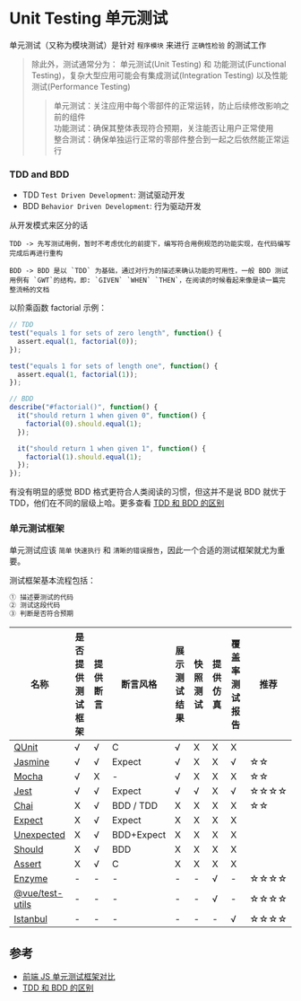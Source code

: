 # Unit Testing 单元测试

单元测试（又称为模块测试）是针对 `程序模块` 来进行 `正确性检验` 的测试工作

> 除此外，测试通常分为： 单元测试(Unit Testing) 和 功能测试(Functional Testing)，复杂大型应用可能会有集成测试(Integration Testing) 以及性能测试(Performance Testing)
>
> > 单元测试：关注应用中每个零部件的正常运转，防止后续修改影响之前的组件  
> > 功能测试：确保其整体表现符合预期，关注能否让用户正常使用  
> > 整合测试：确保单独运行正常的零部件整合到一起之后依然能正常运行

### TDD and BDD

- TDD `Test Driven Development`: 测试驱动开发
- BDD `Behavior Driven Development`: 行为驱动开发

从开发模式来区分的话

```
TDD -> 先写测试用例，暂时不考虑优化的前提下，编写符合用例规范的功能实现，在代码编写完成后再进行重构

BDD -> BDD 是以 `TDD` 为基础，通过对行为的描述来确认功能的可用性，一般 BDD 测试用例有 `GWT`的结构，即: `GIVEN` `WHEN` `THEN`，在阅读的时候看起来像是读一篇完整流畅的文档
```

以阶乘函数 factorial 示例：

```js
// TDD
test("equals 1 for sets of zero length", function() {
  assert.equal(1, factorial(0));
});

test("equals 1 for sets of length one", function() {
  assert.equal(1, factorial(1));
});

// BDD
describe("#factorial()", function() {
  it("should return 1 when given 0", function() {
    factorial(0).should.equal(1);
  });

  it("should return 1 when given 1", function() {
    factorial(1).should.equal(1);
  });
});
```

有没有明显的感觉 BDD 格式更符合人类阅读的习惯，但这并不是说 BDD 就优于 TDD，他们在不同的层级上哈。更多查看 [TDD 和 BDD 的区别](https://blog.csdn.net/yhc166188/article/details/102881306)

### 单元测试框架

单元测试应该 `简单` `快速执行` 和 `清晰的错误报告`，因此一个合适的测试框架就尤为重要。

测试框架基本流程包括：

```js
① 描述要测试的代码
② 测试这段代码
③ 判断是否符合预期
```

| 名称                                        | 是否提供测试框架 | 提供断言 | 断言风格   | 展示测试结果 | 快照测试 | 提供仿真 | 覆盖率测试报告 | 推荐 |
| ------------------------------------------- | ---------------- | -------- | ---------- | ------------ | -------- | -------- | -------------- | ---- |
| [QUnit](./docs/qunit.md)                    | √                | √        | C          | √            | X        | X        | X              |      |
| [Jasmine](./docs/jasmine.md)                | √                | √        | Expect     | √            | X        | X        | √              | ☆☆   |
| [Mocha](./docs/mocha.md)                    | √                | X        | -          | √            | X        | X        | X              | ☆☆   |
| [Jest](./docs/jest.md)                      | √                | √        | Expect     | √            | √        | X        | √              | ☆☆☆☆ |
| [Chai](./docs/chai.md)                      | X                | √        | BDD / TDD  | X            | X        | X        | X              | ☆☆   |
| [Expect](./docs/expect.md)                  | X                | √        | Expect     | X            | X        | X        | X              |      |
| [Unexpected](./docs/unexpected.md)          | X                | √        | BDD+Expect | X            | X        | X        | X              |      |
| [Should](./docs/should.md)                  | X                | √        | BDD        | X            | X        | X        | X              |      |
| [Assert](./docs/assert.md)                  | X                | √        | C          | X            | X        | X        | X              |      |
| [Enzyme](./docs/enzyme.md)                  | -                | -        | -          | -            | -        | √        | -              | ☆☆☆☆ |
| [@vue/test-utils](./docs/vue-test-utils.md) | -                | -        | -          | -            | -        | √        | -              | ☆☆☆☆ |
| [Istanbul](./docs/istanbul.md)              | -                | -        | -          | -            | -        | -        | √              | ☆☆☆☆ |

## 参考

- [前端 JS 单元测试框架对比](https://www.cnblogs.com/lihuanqing/p/8533552.html)
- [TDD 和 BDD 的区别](https://blog.csdn.net/yhc166188/article/details/102881306)
